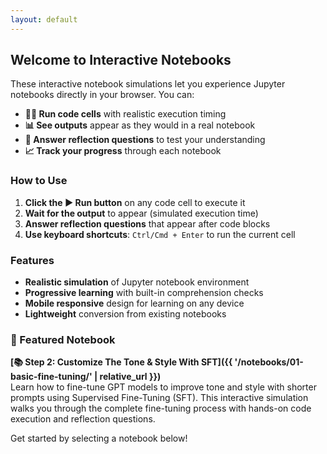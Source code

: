 ```yaml
---
layout: default
---
```


## Welcome to Interactive Notebooks

These interactive notebook simulations let you experience Jupyter notebooks directly in your browser. You can:

- **🏃‍♂️ Run code cells** with realistic execution timing
- **📊 See outputs** appear as they would in a real notebook  
- **🤔 Answer reflection questions** to test your understanding
- **📈 Track your progress** through each notebook

### How to Use

1. **Click the ▶ Run button** on any code cell to execute it
2. **Wait for the output** to appear (simulated execution time)
3. **Answer reflection questions** that appear after code blocks
4. **Use keyboard shortcuts**: `Ctrl/Cmd + Enter` to run the current cell

### Features

- **Realistic simulation** of Jupyter notebook environment
- **Progressive learning** with built-in comprehension checks
- **Mobile responsive** design for learning on any device
- **Lightweight** conversion from existing notebooks

### 🚀 Featured Notebook

**[📚 Step 2: Customize The Tone & Style With SFT]({{ '/notebooks/01-basic-fine-tuning/' | relative_url }})**  
Learn how to fine-tune GPT models to improve tone and style with shorter prompts using Supervised Fine-Tuning (SFT). This interactive simulation walks you through the complete fine-tuning process with hands-on code execution and reflection questions.

Get started by selecting a notebook below!
